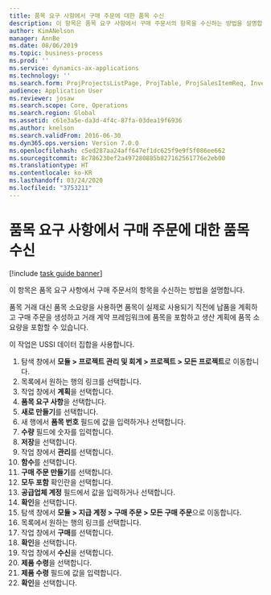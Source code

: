 ```yaml
---
title: 품목 요구 사항에서 구매 주문에 대한 품목 수신
description: 이 항목은 품목 요구 사항에서 구매 주문서의 항목을 수신하는 방법을 설명합니다.
author: KimANelson
manager: AnnBe
ms.date: 08/06/2019
ms.topic: business-process
ms.prod: ''
ms.service: dynamics-ax-applications
ms.technology: ''
ms.search.form: ProjProjectsListPage, ProjTable, ProjSalesItemReq, InventItemIdLookupSimple, PurchCreateFromSalesOrder, VendAccountItemLookup, PurchTable, PurchEditLines
audience: Application User
ms.reviewer: josaw
ms.search.scope: Core, Operations
ms.search.region: Global
ms.assetid: c61e3a5e-da3d-4f4c-87fa-03dea19f6936
ms.author: knelson
ms.search.validFrom: 2016-06-30
ms.dyn365.ops.version: Version 7.0.0
ms.openlocfilehash: c5ed287aa24aff647ef1dc625f9e9f5f086ee662
ms.sourcegitcommit: 8c786230ef2a497280885b827162561776e2eb00
ms.translationtype: HT
ms.contentlocale: ko-KR
ms.lasthandoff: 03/24/2020
ms.locfileid: "3753211"
---
```

# <a name="receive-items-on-purchase-order-from-item-requirement"></a>품목 요구 사항에서 구매 주문에 대한 품목 수신

[!include [task guide banner](../../includes/task-guide-banner.md)]

이 항목은 품목 요구 사항에서 구매 주문서의 항목을 수신하는 방법을 설명합니다.

품목 거래 대신 품목 소요량을 사용하면 품목이 실제로 사용되기 직전에 납품을 계획하고 구매 주문을 생성하고 거래 계약 프레임워크에 품목을 포함하고 생산 계획에 품목 소요량을 포함할 수 있습니다. 

이 작업은 USSI 데이터 집합을 사용합니다.

1. 탐색 창에서 **모듈 > 프로젝트 관리 및 회계 > 프로젝트 > 모든 프로젝트**로 이동합니다.
2. 목록에서 원하는 행의 링크를 선택합니다.
3. 작업 창에서 **계획**을 선택합니다.
4. **품목 요구 사항**을 선택합니다.
5. **새로 만들기**를 선택합니다.
6. 새 행에서 **품목 번호** 필드에 값을 입력하거나 선택합니다.
7. **수량** 필드에 숫자를 입력합니다.
8. **저장**을 선택합니다.
9. 작업 창에서 **관리**를 선택합니다.
10. **함수**를 선택합니다.
11. **구매 주문 만들기**를 선택합니다.
12. **모두 포함** 확인란을 선택합니다.
13. **공급업체 계정** 필드에서 값을 입력하거나 선택합니다.
14. **확인**을 선택합니다.
15. 탐색 창에서 **모듈 > 지급 계정 > 구매 주문 > 모든 구매 주문**으로 이동합니다.
16. 목록에서 원하는 행의 링크를 선택합니다.
17. 작업 창에서 **구매**를 선택합니다.
18. **확인**을 선택합니다.
19. 작업 창에서 **수신**을 선택합니다.
20. **제품 수령**을 선택합니다.
21. **제품 수령** 필드에 값을 입력합니다.
22. **확인**을 선택합니다.

